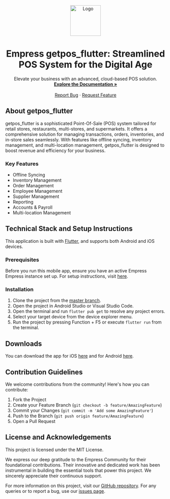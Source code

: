 <div align="center">
  <img src="https://grow.empress.eco/uploads/default/original/2X/1/1f1e1044d3864269d2a613577edb9763890422ab.png" alt="Logo" width="96" height="96">
  <h1 align="center">Empress getpos_flutter: Streamlined POS System for the Digital Age</h1>
  <p align="center">
    Elevate your business with an advanced, cloud-based POS solution.
    <br />
    <a href="https://grow.empress.eco/"><strong>Explore the Documentation »</strong></a>
    <br />
    <br />
    <a href="https://github.com/empress-eco/getpos_flutter/issues">Report Bug</a>
    ·
    <a href="https://github.com/empress-eco/getpos_flutter/issues">Request Feature</a>
  </p>
</div>

## About getpos_flutter

getpos_flutter is a sophisticated Point-Of-Sale (POS) system tailored for retail stores, restaurants, multi-stores, and supermarkets. It offers a comprehensive solution for managing transactions, orders, inventories, and in-store sales seamlessly. With features like offline syncing, inventory management, and multi-location management, getpos_flutter is designed to boost revenue and efficiency for your business.

### Key Features
- Offline Syncing
- Inventory Management
- Order Management
- Employee Management
- Supplier Management
- Reporting
- Accounts & Payroll
- Multi-location Management

## Technical Stack and Setup Instructions

This application is built with [Flutter](https://flutter.dev/), and supports both Android and iOS devices.

### Prerequisites
Before you run this mobile app, ensure you have an active Empress Empress instance set up. For setup instructions, visit [here](https://github.com/nestorbird/GETPOS#readme).

### Installation
1. Clone the project from the [master branch](https://github.com/empress-eco/getpos_flutter.git).
2. Open the project in Android Studio or Visual Studio Code.
3. Open the terminal and run `flutter pub get` to resolve any project errors.
4. Select your target device from the device explorer menu.
5. Run the project by pressing Function + F5 or execute `flutter run` from the terminal.

## Downloads
You can download the app for iOS [here](https://testflight.apple.com/join/m8xtCYGn) and for Android [here](https://play.google.com/store/apps/details?id=com.nestorbird.nb_pos).

## Contribution Guidelines
We welcome contributions from the community! Here's how you can contribute:

1. Fork the Project
2. Create your Feature Branch (`git checkout -b feature/AmazingFeature`)
3. Commit your Changes (`git commit -m 'Add some AmazingFeature'`)
4. Push to the Branch (`git push origin feature/AmazingFeature`)
5. Open a Pull Request

## License and Acknowledgements
This project is licensed under the MIT License.

We express our deep gratitude to the Empress Community for their foundational contributions. Their innovative and dedicated work has been instrumental in building the essential tools that power this project. We sincerely appreciate their continuous support.

For more information on this project, visit our [GitHub repository](https://github.com/empress-eco/getpos_flutter). For any queries or to report a bug, use our [issues page](https://github.com/empress-eco/getpos_flutter/issues).